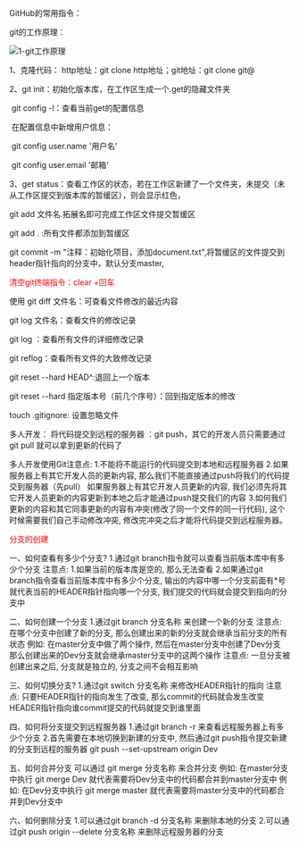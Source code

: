 GitHub的常用指令：

git的工作原理：

![1-git工作原理](D:\LJ\git\git_project\Study_Notes\img\1-git工作原理.png)

1、克隆代码：  http地址：git clone http地址；git地址：git  clone  git@

2、git init：初始化版本库，在工作区生成一个.get的隐藏文件夹

​      git  config -l：查看当前get的配置信息

​      在配置信息中新增用户信息：

​              git config  user.name  '用户名'

​              git config user.email  '邮箱'

3、get status：查看工作区的状态，若在工作区新建了一个文件夹，未提交（未从工作区提交到版本库的暂缓区），则会显示红色，

git add 文件名.拓展名即可完成工作区文件提交暂缓区

git add .    :所有文件都添加到暂缓区

git commit -m   "注释：初始化项目，添加document.txt",将暂缓区的文件提交到header指针指向的分支中，默认分支master,

<span style="color:#F00;">清空git终端指令：clear +回车</font></span>

使用 git  diff  文件名：可查看文件修改的最近内容

git log 文件名：查看文件的修改记录

git log ：查看所有文件的详细修改记录

git reflog：查看所有文件的大致修改记录

git reset --hard     HEAD^:退回上一个版本

git reset --hard   指定版本号（前几个序号）：回到指定版本的修改



touch .gitignore: 设置忽略文件

 多人开发：
       将代码提交到远程的服务器 ：git push，其它的开发人员只需要通过 git pull 就可以拿到更新的代码了

多人开发使用Git注意点:
    1.不能将不能运行的代码提交到本地和远程服务器
    2.如果服务器上有其它开发人员的更新内容, 那么我们不能直接通过push将我们的代码提交到服务器（先pull）
      如果服务器上有其它开发人员更新的内容, 我们必须先将其它开发人员更新的内容更新到本地之后才能通过push提交我们的内容
    3.如何我们更新的内容和其它同事更新的内容有冲突(修改了同一个文件的同一行代码), 这个时候需要我们自己手动修改冲突, 修改完冲突之后才能将代码提交到远程服务器。

<span style="color:#F00;">分支的创建</span>

一、如何查看有多少个分支?
    1.通过git branch指令就可以查看当前版本库中有多少个分支
    注意点:
    1.如果当前的版本库是空的, 那么无法查看
    2.如果通过git branch指令查看当前版本库中有多少个分支, 输出的内容中哪一个分支前面有*号
    就代表当前的HEADER指针指向哪一个分支, 我们提交的代码就会提交到指向的分支中

二、如何创建一个分支
    1.通过git branch 分支名称 来创建一个新的分支
    注意点:
    在哪个分支中创建了新的分支, 那么创建出来的新的分支就会继承当前分支的所有状态
    例如:
    在master分支中做了两个操作, 然后在master分支中创建了Dev分支
    那么创建出来的Dev分支就会继承master分支中的这两个操作
    注意点:
    一旦分支被创建出来之后, 分支就是独立的, 分支之间不会相互影响

三、如何切换分支?
    1.通过git switch 分支名称 来修改HEADER指针的指向
    注意点: 只要HEADER指针的指向发生了改变, 那么commit的代码就会发生改变
    HEADER指针指向谁commit提交的代码就提交到谁里面

四、如何将分支提交到远程服务器
    1.通过git branch -r 来查看远程服务器上有多少个分支
    2.首先需要在本地切换到新建的分支中, 然后通过git push指令提交新建的分支到远程的服务器
    git push --set-upstream origin Dev

五、如何合并分支
    可以通过 git merge 分支名称 来合并分支
    例如:
    在master分支中执行  git merge Dev 就代表需要将Dev分支中的代码都合并到master分支中
    例如:
    在Dev分支中执行 git merge master 就代表需要将master分支中的代码都合并到Dev分支中

六、如何删除分支
    1.可以通过git branch -d 分支名称 来删除本地的分支
    2.可以通过git push origin --delete 分支名称 来删除远程服务器的分支

